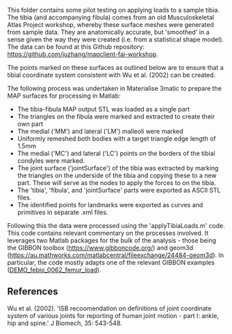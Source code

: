 This folder contains some pilot testing on applying loads to a sample tibia. The tibia (and accompanying fibula) comes from an old Musculoskeletal Atlas Project workshop, whereby these surface meshes were generated from sample data. They are anatomically accurate, but 'smoothed' in a sense given the way they were created (i.e. from a statistical shape model). The data can be found at this Github repository: https://github.com/juzhang/mapclient-fai-workshop.

The points marked on these surfaces as outlined below are to ensure that a tibial coordinate system consistent with Wu et al. (2002) can be created.

The following process was undertaken in Materialise 3matic to prepare the MAP surfaces for processing in Matlab:

- The tibia-fibula MAP output STL was loaded as a single part
- The triangles on the fibula were marked and extracted to create their own part
- The medial ('MM') and lateral ('LM') malleoli were marked
- Uniformly remeshed both bodies with a target triangle edge length of 1.5mm
- The medial ('MC') and lateral ('LC') points on the borders of the tibial condyles were marked.
- The joint surface ('jointSurface') of the tibia was extracted by marking the triangles on the underside of the tibia and copying these to a new part. These will serve as the nodes to apply the forces to on the tibia.
- The 'tibia', 'fibula', and 'jointSurface' parts were exported as ASCII STL files.
- The identified points for landmarks were exported as curves and primitives in separate .xml files.

Following this the data were processed using the 'applyTibiaLoads.m' code. This code contains relevant commentary on the processes involved. It leverages two Matlab packages for the bulk of the analysis - those being the GIBBON toolbox (https://www.gibboncode.org/) and geom3d (https://au.mathworks.com/matlabcentral/fileexchange/24484-geom3d). In particular, the code mostly adapts one of the relevant GIBBON examples ([DEMO_febio_0062_femur_load](https://www.gibboncode.org/html/DEMO_febio_0062_femur_load_01.html)).

## References

Wu et al. (2002). 'ISB recoomendation on definitions of joint coordinate system of various joints for reporting of human joint motion - part I: ankle, hip and spine.' J Biomech, 35: 543-548.

